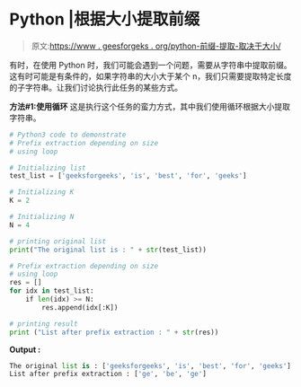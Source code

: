 # Python |根据大小提取前缀

> 原文:[https://www . geesforgeks . org/python-前缀-提取-取决于大小/](https://www.geeksforgeeks.org/python-prefix-extraction-depending-on-size/)

有时，在使用 Python 时，我们可能会遇到一个问题，需要从字符串中提取前缀。这有时可能是有条件的，如果字符串的大小大于某个 n，我们只需要提取特定长度的子字符串。让我们讨论执行此任务的某些方式。

**方法#1:使用循环**
这是执行这个任务的蛮力方式，其中我们使用循环根据大小提取字符串。

```py
# Python3 code to demonstrate 
# Prefix extraction depending on size
# using loop

# Initializing list
test_list = ['geeksforgeeks', 'is', 'best', 'for', 'geeks']

# Initializing K 
K = 2

# Initializing N 
N = 4

# printing original list
print("The original list is : " + str(test_list))

# Prefix extraction depending on size
# using loop
res = []
for idx in test_list:
    if len(idx) >= N:
        res.append(idx[:K])

# printing result 
print ("List after prefix extraction : " + str(res))
```

**Output :**

```py
The original list is : ['geeksforgeeks', 'is', 'best', 'for', 'geeks']
List after prefix extraction : ['ge', 'be', 'ge']

```